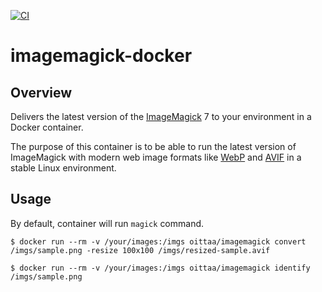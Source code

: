[![CI](https://github.com/oittaa/imagemagick-docker/actions/workflows/main.yml/badge.svg)](https://github.com/oittaa/imagemagick-docker/actions/workflows/main.yml)

# imagemagick-docker

## Overview

Delivers the latest version of the [ImageMagick](https://github.com/ImageMagick/ImageMagick) 7 to your environment in a Docker container.

The purpose of this container is to be able to run the latest version of ImageMagick with modern web image formats like [WebP](https://caniuse.com/webp) and [AVIF](https://caniuse.com/avif) in a stable Linux environment.

## Usage

By default, container will run `magick` command.

```
$ docker run --rm -v /your/images:/imgs oittaa/imagemagick convert /imgs/sample.png -resize 100x100 /imgs/resized-sample.avif
```

```
$ docker run --rm -v /your/images:/imgs oittaa/imagemagick identify /imgs/sample.png
```
